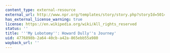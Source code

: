 ```yaml
---
content_type: external-resource
external_url: http://www.npr.org/templates/story/story.php?storyId=5014080
has_external_license_warning: true
license: https://en.wikipedia.org/wiki/All_rights_reserved
status: ''
title: '''My Lobotomy'': Howard Dully''s Journey'
uid: 4776898b-2a64-40cb-a42a-865ebb55a980
wayback_url: ''
---
```

